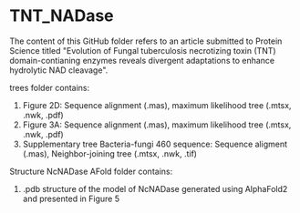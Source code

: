# TNT_NADase
The content of this GitHub folder refers to an article submitted to Protein Science titled "Evolution of Fungal tuberculosis necrotizing toxin (TNT) domain-contianing enzymes reveals divergent adaptations to enhance hydrolytic NAD cleavage".

trees folder contains:

1) Figure 2D: Sequence alignment (.mas), maximum likelihood tree (.mtsx, .nwk, .pdf)
2) Figure 3A: Sequence alignment (.mas), maximum likelihood tree (.mtsx, .nwk, .pdf)
3) Supplementary tree Bacteria-fungi 460 sequence: Sequence aligment (.mas), Neighbor-joining tree (.mtsx, .nwk, .tif)

Structure NcNADase AFold folder contains:

1) .pdb structure of the model of NcNADase generated using AlphaFold2 and presented in Figure 5
